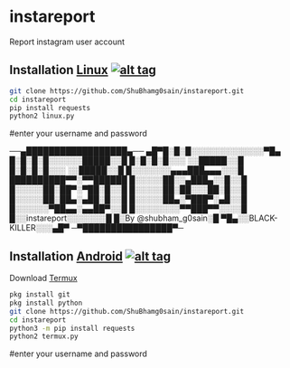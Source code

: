# instareport
Report instagram user account

## Installation [Linux](https://wikipedia.org/wiki/Linux) [![alt tag](http://icons.iconarchive.com/icons/dakirby309/simply-styled/32/OS-Linux-icon.png)](https://fr.wikipedia.org/wiki/Linux)
```bash
git clone https://github.com/ShuBhamg0sain/instareport.git
cd instareport
pip install requests
python2 linux.py
```
#enter your username and password

──▄██████████████████▄──
 ▄█▀█░█░█░░░░░░░░░░░░░▀█▄
  █░█░█░█░░░░░░█████░░█
  █░█░█░█░░░ ░░█████░░█
  █░█░█░█░░░ ░░█████░░█
  █░░░░░░░▄▄▄███▄▄▄░░░█
  ██████████▀▀░▀▀██████
  █░░░░░██░░▄███▄░░█░░█
  █░░░░░██░██▀░▀██░█░░█
  █░░░░░██░██░░░██░█░░█
  █░░░░░██░██▄░▄██░█░░█
  █░░░░░██▄░▀███▀░▄█░░█
  █░░░░░░▀██▄▄░▄▄██▀░░█
  █░░░░░░░░▀▀███▀▀░░░░█
  █░░instareport░░░░░░░█
  █░By @shubham_g0sain░█
  ▀█▄░░BLACK-KILLER░░░▄█▀
  ─▀████████████████▀─


## Installation [Android](https://wikipedia.org/wiki/Android) [![alt tag](https://cdn1.iconfinder.com/data/icons/logotypes/32/android-32.png)](https://fr.wikipedia.org/wiki/Android)

Download [Termux](https://play.google.com/store/apps/details?id=com.termux)

```bash
pkg install git
pkg install python
git clone https://github.com/ShuBhamg0sain/instareport.git
cd instareport
python3 -m pip install requests
python2 termux.py
```
#enter your username and password

